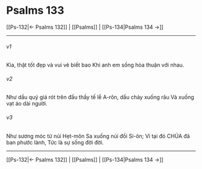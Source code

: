 # Psalms 133

[[Ps-132|← Psalms 132]] | [[Psalms]] | [[Ps-134|Psalms 134 →]]
***



###### v1 
Kìa, thật tốt đẹp và vui vẻ biết bao Khi anh em sống hòa thuận với nhau. 

###### v2 
Như dầu quý giá rót trên đầu thầy tế lễ A-rôn, dầu chảy xuống râu Và xuống vạt áo dài người. 

###### v3 
Như sương móc từ núi Hẹt-môn Sa xuống núi đồi Si-ôn; Vì tại đó CHÚA đã ban phước lành, Tức là sự sống đời đời.

***
[[Ps-132|← Psalms 132]] | [[Psalms]] | [[Ps-134|Psalms 134 →]]
